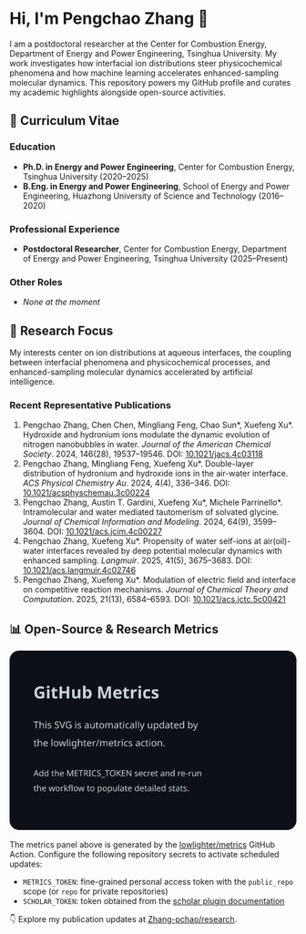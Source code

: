 # Hi, I'm Pengchao Zhang 👋

I am a postdoctoral researcher at the Center for Combustion Energy, Department of Energy and Power Engineering, Tsinghua University. My work investigates how interfacial ion distributions steer physicochemical phenomena and how machine learning accelerates enhanced-sampling molecular dynamics. This repository powers my GitHub profile and curates my academic highlights alongside open-source activities.

## 📄 Curriculum Vitae

### Education
- **Ph.D. in Energy and Power Engineering**, Center for Combustion Energy, Tsinghua University (2020–2025)
- **B.Eng. in Energy and Power Engineering**, School of Energy and Power Engineering, Huazhong University of Science and Technology (2016–2020)

### Professional Experience
- **Postdoctoral Researcher**, Center for Combustion Energy, Department of Energy and Power Engineering, Tsinghua University (2025–Present)

### Other Roles
- *None at the moment*

## 🔬 Research Focus
My interests center on ion distributions at aqueous interfaces, the coupling between interfacial phenomena and physicochemical processes, and enhanced-sampling molecular dynamics accelerated by artificial intelligence.

### Recent Representative Publications
1. Pengchao Zhang, Chen Chen, Mingliang Feng, Chao Sun*, Xuefeng Xu*. Hydroxide and hydronium ions modulate the dynamic evolution of nitrogen nanobubbles in water. *Journal of the American Chemical Society*. 2024, 146(28), 19537–19546. DOI: [10.1021/jacs.4c03118](https://doi.org/10.1021/jacs.4c03118)
2. Pengchao Zhang, Mingliang Feng, Xuefeng Xu*. Double-layer distribution of hydronium and hydroxide ions in the air-water interface. *ACS Physical Chemistry Au*. 2024, 4(4), 336–346. DOI: [10.1021/acsphyschemau.3c00224](https://doi.org/10.1021/acsphyschemau.3c00224)
3. Pengchao Zhang, Austin T. Gardini, Xuefeng Xu*, Michele Parrinello*. Intramolecular and water mediated tautomerism of solvated glycine. *Journal of Chemical Information and Modeling*. 2024, 64(9), 3599–3604. DOI: [10.1021/acs.jcim.4c00227](https://doi.org/10.1021/acs.jcim.4c00227)
4. Pengchao Zhang, Xuefeng Xu*. Propensity of water self-ions at air(oil)-water interfaces revealed by deep potential molecular dynamics with enhanced sampling. *Langmuir*. 2025, 41(5), 3675–3683. DOI: [10.1021/acs.langmuir.4c02746](https://doi.org/10.1021/acs.langmuir.4c02746)
5. Pengchao Zhang, Xuefeng Xu*. Modulation of electric field and interface on competitive reaction mechanisms. *Journal of Chemical Theory and Computation*. 2025, 21(13), 6584–6593. DOI: [10.1021/acs.jctc.5c00421](https://doi.org/10.1021/acs.jctc.5c00421)

## 📊 Open-Source & Research Metrics
[![GitHub metrics dashboard](./github-metrics.svg)](./github-metrics.svg)

The metrics panel above is generated by the [lowlighter/metrics](https://github.com/lowlighter/metrics) GitHub Action. Configure the following repository secrets to activate scheduled updates:
- `METRICS_TOKEN`: fine-grained personal access token with the `public_repo` scope (or `repo` for private repositories)
- `SCHOLAR_TOKEN`: token obtained from the [scholar plugin documentation](https://github.com/lowlighter/metrics/tree/master/source/plugins/scholar)

👇 Explore my publication updates at [Zhang-pchao/research](https://github.com/Zhang-pchao/research).
